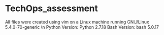 # TechOps_assessment

All files were created using vim on a Linux machine running GNU/Linux 5.4.0-70-generic \n
Python Version: Python 2.7.18
Bash Version: bash 5.0.17

